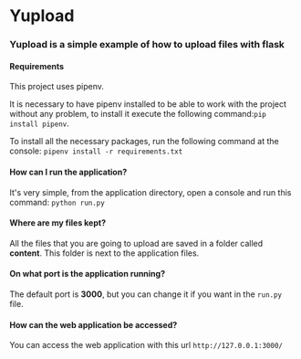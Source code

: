 # Yupload
### Yupload is a simple example of how to upload files with flask
#### Requirements
This project uses pipenv. 

It is necessary to have pipenv installed to be able to work with the project without any problem, to install it execute the following command:```pip install pipenv```.

To install all the necessary packages, run the following command at the console: ```pipenv install -r requirements.txt```
#### How can I run the application?
It's very simple, from the application directory, open a console and run this command: ``` python run.py ```
#### Where are my files kept?
All the files that you are going to upload are saved in a folder called <b>content</b>. This folder is next to the application files.
#### On what port is the application running?
The default port is <b>3000</b>, but you can change it if you want in the ```run.py``` file.
#### How can the web application be accessed?
You can access the web application with this url ```http://127.0.0.1:3000/```
